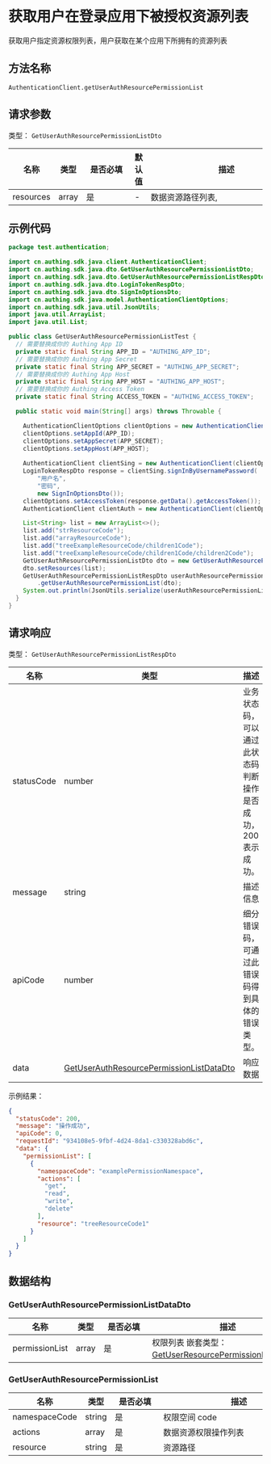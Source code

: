 # 获取用户在登录应用下被授权资源列表

<!--
  警告⚠️：
  不要直接修改该文档，
  https://github.com/Authing/authing-docs-factory
  使用该项目进行生成
-->

<LastUpdated />

获取用户指定资源权限列表，用户获取在某个应用下所拥有的资源列表

## 方法名称

`AuthenticationClient.getUserAuthResourcePermissionList`

## 请求参数

类型： `GetUserAuthResourcePermissionListDto`

| 名称        | 类型    | <div style="width:80px">是否必填</div> | 默认值 | <div style="width:300px">描述</div> | <div style="width:200px"></div>示例值</div> |
|-----------|-------|------------------------------------|-----|-----------------------------------|------------------------------------------|
| resources | array | 是                                  | -   | 数据资源路径列表,                         | `["exampleResource"]`                    |

## 示例代码

```java
package test.authentication;

import cn.authing.sdk.java.client.AuthenticationClient;
import cn.authing.sdk.java.dto.GetUserAuthResourcePermissionListDto;
import cn.authing.sdk.java.dto.GetUserAuthResourcePermissionListRespDto;
import cn.authing.sdk.java.dto.LoginTokenRespDto;
import cn.authing.sdk.java.dto.SignInOptionsDto;
import cn.authing.sdk.java.model.AuthenticationClientOptions;
import cn.authing.sdk.java.util.JsonUtils;
import java.util.ArrayList;
import java.util.List;

public class GetUserAuthResourcePermissionListTest {
  // 需要替换成你的 Authing App ID
  private static final String APP_ID = "AUTHING_APP_ID";
  // 需要替换成你的 Authing App Secret
  private static final String APP_SECRET = "AUTHING_APP_SECRET";
  // 需要替换成你的 Authing App Host
  private static final String APP_HOST = "AUTHING_APP_HOST";
  // 需要替换成你的 Authing Access Token
  private static final String ACCESS_TOKEN = "AUTHING_ACCESS_TOKEN";

  public static void main(String[] args) throws Throwable {

    AuthenticationClientOptions clientOptions = new AuthenticationClientOptions();
    clientOptions.setAppId(APP_ID);
    clientOptions.setAppSecret(APP_SECRET);
    clientOptions.setAppHost(APP_HOST);
    
    AuthenticationClient clientSing = new AuthenticationClient(clientOptions);
    LoginTokenRespDto response = clientSing.signInByUsernamePassword(
        "用户名",
        "密码",
        new SignInOptionsDto());
    clientOptions.setAccessToken(response.getData().getAccessToken());
    AuthenticationClient clientAuth = new AuthenticationClient(clientOptions);

    List<String> list = new ArrayList<>();
    list.add("strResourceCode");
    list.add("arrayResourceCode");
    list.add("treeExampleResourceCode/children1Code");
    list.add("treeExampleResourceCode/children1Code/children2Code");
    GetUserAuthResourcePermissionListDto dto = new GetUserAuthResourcePermissionListDto();
    dto.setResources(list);
    GetUserAuthResourcePermissionListRespDto userAuthResourcePermissionList = clientAuth
        .getUserAuthResourcePermissionList(dto);
    System.out.println(JsonUtils.serialize(userAuthResourcePermissionList));
  }
}

```

## 请求响应

类型： `GetUserAuthResourcePermissionListRespDto`

| 名称         | 类型                                                                                               | 描述                               |
|------------|--------------------------------------------------------------------------------------------------|----------------------------------|
| statusCode | number                                                                                           | 业务状态码，可以通过此状态码判断操作是否成功，200 表示成功。 |
| message    | string                                                                                           | 描述信息                             |
| apiCode    | number                                                                                           | 细分错误码，可通过此错误码得到具体的错误类型。          |
| data       | <a href="#GetUserAuthResourcePermissionListDataDto">GetUserAuthResourcePermissionListDataDto</a> | 响应数据                             |

示例结果：

```json
{
  "statusCode": 200,
  "message": "操作成功",
  "apiCode": 0,
  "requestId": "934108e5-9fbf-4d24-8da1-c330328abd6c",
  "data": {
    "permissionList": [
      {
        "namespaceCode": "examplePermissionNamespace",
        "actions": [
          "get",
          "read",
          "write",
          "delete"
        ],
        "resource": "treeResourceCode1"
      }
    ]
  }
}
```

## 数据结构

### <a id="GetUserAuthResourcePermissionListDataDto"></a> GetUserAuthResourcePermissionListDataDto

| 名称             | 类型    | <div style="width:80px">是否必填</div> | <div style="width:300px">描述</div>                                                     | <div style="width:200px">示例值</div> |
|----------------|-------|------------------------------------|---------------------------------------------------------------------------------------|------------------------------------|
| permissionList | array | 是                                  | 权限列表 嵌套类型：<a href="#GetUserResourcePermissionList">GetUserResourcePermissionList</a>。 |                                    |

### <a id="GetUserAuthResourcePermissionList"></a> GetUserAuthResourcePermissionList

| 名称            | 类型     | <div style="width:80px">是否必填</div> | <div style="width:300px">描述</div> | <div style="width:200px">示例值</div> |
|---------------|--------|------------------------------------|-----------------------------------|------------------------------------|
| namespaceCode | string | 是                                  | 权限空间 code                         | `examplePermissionNamespace`       |
| actions       | array  | 是                                  | 数据资源权限操作列表                        | `["get","read","write","delete"]`  |
| resource      | string | 是                                  | 资源路径                              | `treeResourceCode1`                |

